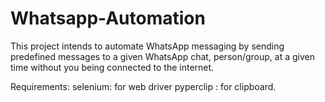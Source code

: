 # Whatsapp-Automation

This project intends to automate WhatsApp messaging by sending predefined messages to a given WhatsApp chat, person/group,
at a given time without you being connected to the internet.

Requirements:
  selenium: for web driver
  pyperclip : for clipboard.
  
